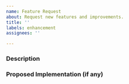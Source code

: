 ```yaml
---
name: Feature Request
about: Request new features and improvements.
title: ''
labels: enhancement
assignees: ''

---
```


<!-- Check if there is no similar feature request. -->
<!-- Check that the issue is not part of an active pull request. -->

### Description

### Proposed Implementation (if any)
